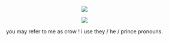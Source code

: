 <p align="center"> <img src="https://komarev.com/ghpvc/?username=detectmylove&label=cases_uncovered_𓂃🖊&style=plastic&color=red" </p>
<p align="center"> <img src="https://64.media.tumblr.com/c816904237541793aad726130e4f2b2d/4e3cc786b21322f7-b2/s1280x1920/a2156cd6c1751fa425036ab3bfbc4b8f0a865452.gifv" </p>
<p align="center"> you may refer to me as crow ! i use they / he / prince pronouns. 
